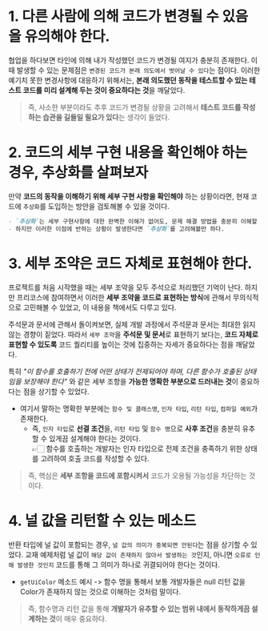 # 1. 다른 사람에 의해 코드가 변경될 수 있음을 유의해야 한다.

협업을 하다보면 타인에 의해 내가 작성했던 코드가 변경될 여지가 충분히 존재한다. 이때 발생할 수 있는 문제점은 `변경된 코드가 본래 의도에서 벗어날 수 있다`는 점이다. 이러한 예기치 못한 변경사항에 대응하기 위해서는, **본래 의도했던 동작을 테스트할 수 있는 테스트 코드를 미리 설계해 두는 것이 중요하다는 것**을 깨달았다.

> 즉, 사소한 부분이라도 추후 코드가 변경될 상황을 고려해서 **테스트 코드를 작성하는 습관을 길들일 필요가 있다**는 생각이 들었다.

# 2. 코드의 세부 구현 내용을 확인해야 하는 경우, 추상화를 살펴보자

만약 **코드의 동작을 이해하기 위해 세부 구현 사항을 확인해야** 하는 상황이라면, 현재 코드에 `추상화`를 도입하는 방안을 검토해볼 수 있을 것이다.

```md
- `추상화`는 세부 구현사항에 대한 완벽한 이해가 없어도, 문제 해결 방법을 충분히 이해할 수 있다는 이점이 있다.
- 하지만 이러한 이점에 반하는 상황이 발생한다면 `추상화`를 고려해볼만 하다.
```

# 3. 세부 조약은 코드 자체로 표현해야 한다.

프로젝트를 처음 시작했을 때는 세부 조약을 모두 주석으로 처리했던 기억이 난다. 하지만 프리코스에 참여하면서 이러한 **세부 조약을 코드로 표현하는 방식**에 관해서 무의식적으로 고민해볼 수 있었고, 이 내용을 책에서도 다루고 있다.

주석문과 문서에 관해서 돌이켜보면, 실제 개발 과정에서 주석문과 문서는 최대한 읽지 않는 경향이 짙었다. 따라서 `세부 조약`을 **주석문 및 문서**로 표현하기 보다는, **코드 자체로 표현할 수 있도록** 코드 퀄리티를 높이는 것에 집중하는 자세가 중요하다는 점을 깨달았다.

특히 _"이 함수를 호출하기 전에 어떤 상태가 전제되어야 하며, 다른 함수가 호출된 상태임을 보장해야 한다"_ 와 같은 세부 조항을 **가능한 명확한 부분으로 드러내는 것**이 중요하다는 점을 상기할 수 있었다.

- 여기서 말하는 명확한 부분에는 `함수 및 클래스명`, `인자 타입`, `리턴 타입`, `컴파일 예외`가 존재한다.
  - 즉, `인자 타입`로 **선결 조건**을, `리턴 타입` 및 `함수 명`으로 **사후 조건**을 충분히 유추할 수 있게끔 설계해야 한다는 것이다.  
    👉🏻 함수를 호출하는 개발자는 인자 타입으로 전제 조건을 충족하기 위한 상태를 고려하여 호출 코드를 작성할 수 있다.

> 즉, 핵심은 **세부 조항을 코드에 포함시켜서** 코드가 오용될 가능성을 차단하는 것이다.

# 4. 널 값을 리턴할 수 있는 메소드

반환 타입에 널 값이 포함되는 경우, `널 값의 의미가 중복되면 안된다`는 점을 상기할 수 있었다. 교재 예제처럼 널 값이 `해당 값이 존재하지 않아서 발생하는 것`인지, 아니면 `오류로 인해 발생한 것인지` 코드를 통해 그 의미가 하나로 귀결되어야 한다는 것이다.

- `getUiColor` 메소드 예시 -> 함수 명을 통해서 보통 개발자들은 null 리턴 값을 Color가 존재하지 않는 것으로 이해하는 것처럼 말이다.

> 즉, 함수명과 리턴 값을 통해 **개발자가 유추할 수 있는 범위 내에서 동작하게끔 설계하는 것**이 매우 중요하다.
